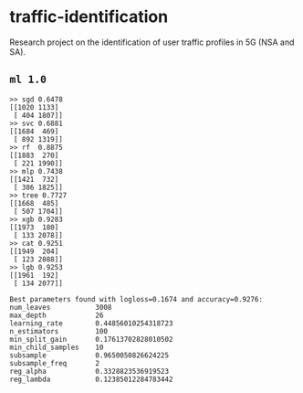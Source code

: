 # traffic-identification
Research project on the identification of user traffic profiles in 5G (NSA and SA). 

## `ml 1.0`
```log
>> sgd 0.6478
[[1020 1133]
 [ 404 1807]]
>> svc 0.6881
[[1684  469]
 [ 892 1319]]
>> rf  0.8875
[[1883  270]
 [ 221 1990]]
>> mlp 0.7438
[[1421  732]
 [ 386 1825]]
>> tree 0.7727
[[1668  485]
 [ 507 1704]]
>> xgb 0.9283
[[1973  180]
 [ 133 2078]]
>> cat 0.9251
[[1949  204]
 [ 123 2088]]
>> lgb 0.9253
[[1961  192]
 [ 134 2077]]
```

```log
Best parameters found with logloss=0.1674 and accuracy=0.9276: 
num_leaves           3008     
max_depth            26       
learning_rate        0.44856010254318723
n_estimators         100      
min_split_gain       0.17613702828010502
min_child_samples    10       
subsample            0.9650050826624225
subsample_freq       2        
reg_alpha            0.3328823536919523
reg_lambda           0.12385012284783442
```

